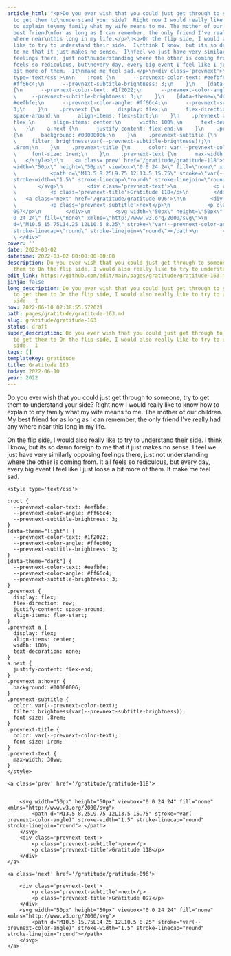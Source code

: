 ```yaml
---
article_html: "<p>Do you ever wish that you could just get through to someone, try
  to get them to\nunderstand your side?  Right now I would really like to know how
  to explain to\nmy family what my wife means to me. The mother of our children.  My
  best friend\nfor as long as I can remember, the only friend I've really had any
  where near\nthis long in my life.</p>\n<p>On the flip side, I would also really
  like to try to understand their side.  I\nthink I know, but its so damn foreign
  to me that it just makes no sense.  I\nfeel we just have very similarly opposing
  feelings there, just not\nunderstanding where the other is coming from.  It all
  feels so rediculous, but\nevery day, every big event I feel like I just loose a
  bit more of them.  It\nmake me feel sad.</p>\n<div class='prevnext'>\n\n    <style
  type='text/css'>\n\n    :root {\n      --prevnext-color-text: #eefbfe;\n      --prevnext-color-angle:
  #ff66c4;\n      --prevnext-subtitle-brightness: 3;\n    }\n    [data-theme=\"light\"]
  {\n      --prevnext-color-text: #1f2022;\n      --prevnext-color-angle: #ffeb00;\n
  \     --prevnext-subtitle-brightness: 3;\n    }\n    [data-theme=\"dark\"] {\n      --prevnext-color-text:
  #eefbfe;\n      --prevnext-color-angle: #ff66c4;\n      --prevnext-subtitle-brightness:
  3;\n    }\n    .prevnext {\n      display: flex;\n      flex-direction: row;\n      justify-content:
  space-around;\n      align-items: flex-start;\n    }\n    .prevnext a {\n      display:
  flex;\n      align-items: center;\n      width: 100%;\n      text-decoration: none;\n
  \   }\n    a.next {\n      justify-content: flex-end;\n    }\n    .prevnext a:hover
  {\n      background: #00000006;\n    }\n    .prevnext-subtitle {\n      color: var(--prevnext-color-text);\n
  \     filter: brightness(var(--prevnext-subtitle-brightness));\n      font-size:
  .8rem;\n    }\n    .prevnext-title {\n      color: var(--prevnext-color-text);\n
  \     font-size: 1rem;\n    }\n    .prevnext-text {\n      max-width: 30vw;\n    }\n
  \   </style>\n\n    <a class='prev' href='/gratitude/gratitude-118'>\n\n\n        <svg
  width=\"50px\" height=\"50px\" viewbox=\"0 0 24 24\" fill=\"none\" xmlns=\"http://www.w3.org/2000/svg\">\n
  \           <path d=\"M13.5 8.25L9.75 12L13.5 15.75\" stroke=\"var(--prevnext-color-angle)\"
  stroke-width=\"1.5\" stroke-linecap=\"round\" stroke-linejoin=\"round\"> </path>\n
  \       </svg>\n        <div class='prevnext-text'>\n            <p class='prevnext-subtitle'>prev</p>\n
  \           <p class='prevnext-title'>Gratitude 118</p>\n        </div>\n    </a>\n\n
  \   <a class='next' href='/gratitude/gratitude-096'>\n\n        <div class='prevnext-text'>\n
  \           <p class='prevnext-subtitle'>next</p>\n            <p class='prevnext-title'>Gratitude
  097</p>\n        </div>\n        <svg width=\"50px\" height=\"50px\" viewbox=\"0
  0 24 24\" fill=\"none\" xmlns=\"http://www.w3.org/2000/svg\">\n            <path
  d=\"M10.5 15.75L14.25 12L10.5 8.25\" stroke=\"var(--prevnext-color-angle)\" stroke-width=\"1.5\"
  stroke-linecap=\"round\" stroke-linejoin=\"round\"></path>\n        </svg>\n    </a>\n
  \ </div>"
cover: ''
date: 2022-03-02
datetime: 2022-03-02 00:00:00+00:00
description: Do you ever wish that you could just get through to someone, try to get
  them to On the flip side, I would also really like to try to understand their side.  I
edit_link: https://github.com/edit/main/pages/gratitude/gratitude-163.md
jinja: false
long_description: Do you ever wish that you could just get through to someone, try
  to get them to On the flip side, I would also really like to try to understand their
  side.  I
now: 2022-06-10 02:38:55.572621
path: pages/gratitude/gratitude-163.md
slug: gratitude/gratitude-163
status: draft
super_description: Do you ever wish that you could just get through to someone, try
  to get them to On the flip side, I would also really like to try to understand their
  side.  I
tags: []
templateKey: gratitude
title: Gratitude 163
today: 2022-06-10
year: 2022
---
```


Do you ever wish that you could just get through to someone, try to get them to
understand your side?  Right now I would really like to know how to explain to
my family what my wife means to me. The mother of our children.  My best friend
for as long as I can remember, the only friend I've really had any where near
this long in my life.

On the flip side, I would also really like to try to understand their side.  I
think I know, but its so damn foreign to me that it just makes no sense.  I
feel we just have very similarly opposing feelings there, just not
understanding where the other is coming from.  It all feels so rediculous, but
every day, every big event I feel like I just loose a bit more of them.  It
make me feel sad.
<div class='prevnext'>

    <style type='text/css'>

    :root {
      --prevnext-color-text: #eefbfe;
      --prevnext-color-angle: #ff66c4;
      --prevnext-subtitle-brightness: 3;
    }
    [data-theme="light"] {
      --prevnext-color-text: #1f2022;
      --prevnext-color-angle: #ffeb00;
      --prevnext-subtitle-brightness: 3;
    }
    [data-theme="dark"] {
      --prevnext-color-text: #eefbfe;
      --prevnext-color-angle: #ff66c4;
      --prevnext-subtitle-brightness: 3;
    }
    .prevnext {
      display: flex;
      flex-direction: row;
      justify-content: space-around;
      align-items: flex-start;
    }
    .prevnext a {
      display: flex;
      align-items: center;
      width: 100%;
      text-decoration: none;
    }
    a.next {
      justify-content: flex-end;
    }
    .prevnext a:hover {
      background: #00000006;
    }
    .prevnext-subtitle {
      color: var(--prevnext-color-text);
      filter: brightness(var(--prevnext-subtitle-brightness));
      font-size: .8rem;
    }
    .prevnext-title {
      color: var(--prevnext-color-text);
      font-size: 1rem;
    }
    .prevnext-text {
      max-width: 30vw;
    }
    </style>
    
    <a class='prev' href='/gratitude/gratitude-118'>
    

        <svg width="50px" height="50px" viewbox="0 0 24 24" fill="none" xmlns="http://www.w3.org/2000/svg">
            <path d="M13.5 8.25L9.75 12L13.5 15.75" stroke="var(--prevnext-color-angle)" stroke-width="1.5" stroke-linecap="round" stroke-linejoin="round"> </path>
        </svg>
        <div class='prevnext-text'>
            <p class='prevnext-subtitle'>prev</p>
            <p class='prevnext-title'>Gratitude 118</p>
        </div>
    </a>
    
    <a class='next' href='/gratitude/gratitude-096'>
    
        <div class='prevnext-text'>
            <p class='prevnext-subtitle'>next</p>
            <p class='prevnext-title'>Gratitude 097</p>
        </div>
        <svg width="50px" height="50px" viewbox="0 0 24 24" fill="none" xmlns="http://www.w3.org/2000/svg">
            <path d="M10.5 15.75L14.25 12L10.5 8.25" stroke="var(--prevnext-color-angle)" stroke-width="1.5" stroke-linecap="round" stroke-linejoin="round"></path>
        </svg>
    </a>
  </div>